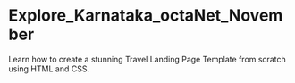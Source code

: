 # Explore_Karnataka_octaNet_November
Learn how to create a stunning Travel Landing Page Template from scratch using HTML and CSS.

